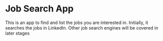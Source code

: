 # Job Search App
This is an app to find and list the jobs you are interested in. Initially, it searches the jobs in LinkedIn. Other job search engines will be covered in later stages 
